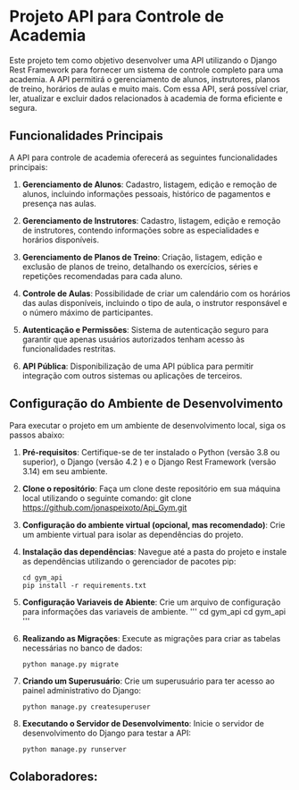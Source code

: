# Projeto API para Controle de Academia

Este projeto tem como objetivo desenvolver uma API utilizando o Django Rest Framework para fornecer um sistema de controle completo para uma academia. A API permitirá o gerenciamento de alunos, instrutores, planos de treino, horários de aulas e muito mais. Com essa API, será possível criar, ler, atualizar e excluir dados relacionados à academia de forma eficiente e segura.

## Funcionalidades Principais

A API para controle de academia oferecerá as seguintes funcionalidades principais:

1. **Gerenciamento de Alunos**: Cadastro, listagem, edição e remoção de alunos, incluindo informações pessoais, histórico de pagamentos e presença nas aulas.

2. **Gerenciamento de Instrutores**: Cadastro, listagem, edição e remoção de instrutores, contendo informações sobre as especialidades e horários disponíveis.

3. **Gerenciamento de Planos de Treino**: Criação, listagem, edição e exclusão de planos de treino, detalhando os exercícios, séries e repetições recomendadas para cada aluno.

4. **Controle de Aulas**: Possibilidade de criar um calendário com os horários das aulas disponíveis, incluindo o tipo de aula, o instrutor responsável e o número máximo de participantes.

5. **Autenticação e Permissões**: Sistema de autenticação seguro para garantir que apenas usuários autorizados tenham acesso às funcionalidades restritas.

6. **API Pública**: Disponibilização de uma API pública para permitir integração com outros sistemas ou aplicações de terceiros.

## Configuração do Ambiente de Desenvolvimento

Para executar o projeto em um ambiente de desenvolvimento local, siga os passos abaixo:

1. **Pré-requisitos**: Certifique-se de ter instalado o Python (versão 3.8 ou superior), o Django (versão 4.2 ) e o Django Rest Framework (versão 3.14) em seu ambiente.

2. **Clone o repositório**: Faça um clone deste repositório em sua máquina local utilizando o seguinte comando:
   git clone https://github.com/jonaspeixoto/Api_Gym.git

3. **Configuração do ambiente virtual (opcional, mas recomendado)**: Crie um ambiente virtual para isolar as dependências do projeto. 

4. **Instalação das dependências**: Navegue até a pasta do projeto e instale as dependências utilizando o gerenciador de pacotes pip:

   ```
   cd gym_api
   pip install -r requirements.txt
   ```

5. **Configuração Variaveis de Abiente**: Crie  um arquivo de configuração para informações das variaveis de ambiente.
   '''
   cd gym_api
   cd gym_api
   '''

6. **Realizando as Migrações**: Execute as migrações para criar as tabelas necessárias no banco de dados:

   ```
   python manage.py migrate
   ```

7. **Criando um Superusuário**: Crie um superusuário para ter acesso ao painel administrativo do Django:

   ```
   python manage.py createsuperuser
   ```

8. **Executando o Servidor de Desenvolvimento**: Inicie o servidor de desenvolvimento do Django para testar a API:

   ```
   python manage.py runserver
   ```

## Colaboradores:




 

